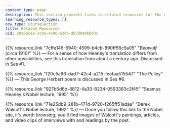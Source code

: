 ```yaml
---
content_type: page
description: This section provides links to related resources for the course.
learning_resource_types: []
ocw_type: CourseSection
title: Related Resources
uid: 29a6acea-2c9a-4c96-62db-d87d049b0d3c
---
```


{{% resource_link "7cffe146-6940-4599-b4cb-890ff56c5a05" "_Beowulf_ (circa 1910)" %}} — For a sense of how Heaney's translation differs from other possibilities, see this translation from about a century ago. Discussed in Ses #1.

{{% resource_link "f20c5a96-dad7-42c4-a215-feefaa515547" "The Pulley" %}} — This George Herbert poem is discussed in Ses #6.

{{% resource_link "927b5d6b-8812-4a30-8234-0593383c2f45" "Seamus Heaney's Nobel lecture, 1995" %}}

{{% resource_link "71e25db9-281b-471d-9720-f265ff51adaa" "Derek Walcott's Nobel lecture, 1992" %}} — Once you follow this link to the Nobel site, it's worth browsing; you'll find images of Walcott's paintings, articles, and video clips of interviews with and readings by the poet.
